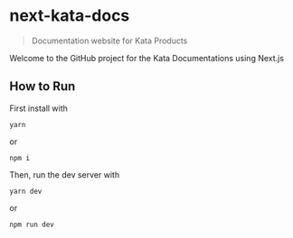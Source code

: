 # next-kata-docs

> Documentation website for Kata Products

Welcome to the GitHub project for the Kata Documentations using Next.js

## How to Run

First install with

```
yarn
```

or

```
npm i
```

Then, run the dev server with

```
yarn dev
```

or

```
npm run dev
```
